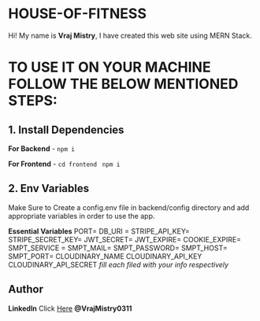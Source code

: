 # HOUSE-OF-FITNESS

Hi! My name is **Vraj Mistry**, I have created this web site using MERN Stack.


# TO USE IT ON YOUR MACHINE FOLLOW THE BELOW MENTIONED STEPS:

## 1.  Install Dependencies

**For Backend** - `npm i`

**For Frontend** - `cd frontend` ` npm i`

## 2.  Env Variables

Make Sure to Create a config.env file in backend/config directory and add appropriate variables in order to use the app.

**Essential Variables**
PORT=
DB_URI =
STRIPE_API_KEY=
STRIPE_SECRET_KEY=
JWT_SECRET=
JWT_EXPIRE=
COOKIE_EXPIRE=
SMPT_SERVICE =
SMPT_MAIL=
SMPT_PASSWORD=
SMPT_HOST=
SMPT_PORT=
CLOUDINARY_NAME
CLOUDINARY_API_KEY
CLOUDINARY_API_SECRET
_fill each filed with your info respectively_

## Author

**LinkedIn** Click [Here](https://www.linkedin.com/in/vraj-mistry-3127501b6/) **@VrajMistry0311**

